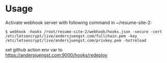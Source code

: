 # Usage

Activate webhook server with following command in ~/resume-site-2:

```
$ webhook -hooks /root/resume-site-2/webhook/hooks.json -secure -cert /etc/letsencrypt/live/andersjuengst.com/fullchain.pem -key /etc/letsencrypt/live/andersjuengst.com/privkey.pem -hotreload
```

set github action env var to https://andersjuengst.com:9000/hooks/redeploy
